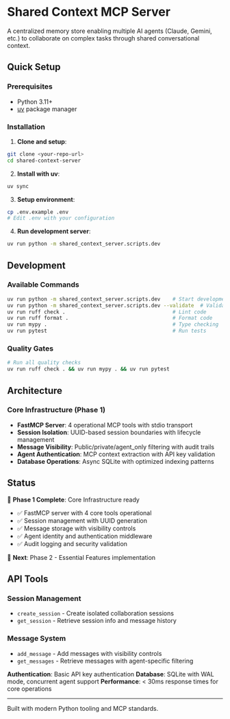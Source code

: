 # Shared Context MCP Server

A centralized memory store enabling multiple AI agents (Claude, Gemini, etc.) to collaborate on complex tasks through shared conversational context.

## Quick Setup

### Prerequisites
- Python 3.11+
- [uv](https://docs.astral.sh/uv/) package manager

### Installation

1. **Clone and setup**:
```bash
git clone <your-repo-url>
cd shared-context-server
```

2. **Install with uv**:
```bash
uv sync
```

3. **Setup environment**:
```bash
cp .env.example .env
# Edit .env with your configuration
```

4. **Run development server**:
```bash
uv run python -m shared_context_server.scripts.dev
```

## Development

### Available Commands
```bash
uv run python -m shared_context_server.scripts.dev    # Start development server
uv run python -m shared_context_server.scripts.dev --validate  # Validate environment
uv run ruff check .                                   # Lint code
uv run ruff format .                                  # Format code
uv run mypy .                                         # Type checking
uv run pytest                                         # Run tests
```

### Quality Gates
```bash
# Run all quality checks
uv run ruff check . && uv run mypy . && uv run pytest
```

## Architecture

### Core Infrastructure (Phase 1)
- **FastMCP Server**: 4 operational MCP tools with stdio transport
- **Session Isolation**: UUID-based session boundaries with lifecycle management
- **Message Visibility**: Public/private/agent_only filtering with audit trails
- **Agent Authentication**: MCP context extraction with API key validation
- **Database Operations**: Async SQLite with optimized indexing patterns

## Status

🎯 **Phase 1 Complete**: Core Infrastructure ready
- ✅ FastMCP server with 4 core tools operational
- ✅ Session management with UUID generation
- ✅ Message storage with visibility controls
- ✅ Agent identity and authentication middleware
- ✅ Audit logging and security validation

🚀 **Next**: Phase 2 - Essential Features implementation

## API Tools

### Session Management
- `create_session` - Create isolated collaboration sessions
- `get_session` - Retrieve session info and message history

### Message System
- `add_message` - Add messages with visibility controls
- `get_messages` - Retrieve messages with agent-specific filtering

**Authentication**: Basic API key authentication
**Database**: SQLite with WAL mode, concurrent agent support
**Performance**: < 30ms response times for core operations

---

Built with modern Python tooling and MCP standards.
